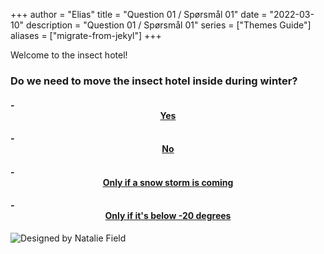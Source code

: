 +++
author = "Elias"
title = "Question 01 / Spørsmål 01"
date = "2022-03-10"
description = "Question 01 / Spørsmål 01"
series = ["Themes Guide"]
aliases = ["migrate-from-jekyl"]
+++

Welcome to the insect hotel!


### Do we need to move the insect hotel inside during winter?


#### - <center> [Yes](https://biodivgame.github.io/archive/question-3_01_false/wrong-answer/) </center>
#### - <center> [No](https://biodivgame.github.io/archive/question-3_01_correct/right-answer/) </center>
#### - <center> [Only if a snow storm is coming](https://biodivgame.github.io/archive/question-3_01_false/wrong-answer/) </center>
#### - <center> [Only if it's below -20 degrees](https://biodivgame.github.io/archive/question-3_01_false/wrong-answer/) </center>

![Designed by Natalie Field](/img/insect-hotel.jpg)	